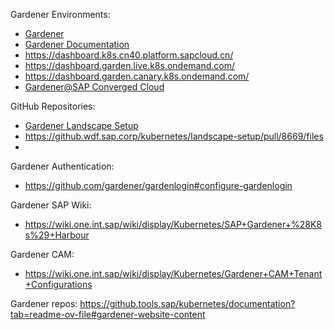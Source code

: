 
Gardener Environments:
- [Gardener](https://gardener.cloud/)
- [Gardener Documentation](https://gardener.cloud/documentation/)
- https://dashboard.k8s.cn40.platform.sapcloud.cn/
- https://dashboard.garden.live.k8s.ondemand.com/
- https://dashboard.garden.canary.k8s.ondemand.com/ 
- [Gardener@SAP Converged Cloud](https://pages.github.tools.sap/kubernetes/gardener/docs/guides/sap-internal/cluster-operations/gardener-ccee/)

GitHub Repositories:
- [Gardener Landscape Setup](https://github.wdf.sap.corp/kubernetes/landscape-setup)
- https://github.wdf.sap.corp/kubernetes/landscape-setup/pull/8669/files
- 


Gardener Authentication:
- https://github.com/gardener/gardenlogin#configure-gardenlogin

Gardener SAP Wiki:
- https://wiki.one.int.sap/wiki/display/Kubernetes/SAP+Gardener+%28K8s%29+Harbour

Gardener CAM:
- https://wiki.one.int.sap/wiki/display/Kubernetes/Gardener+CAM+Tenant+Configurations 

Gardener repos:
https://github.tools.sap/kubernetes/documentation?tab=readme-ov-file#gardener-website-content